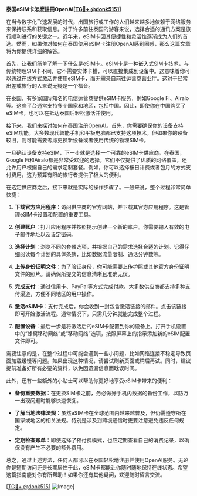 **泰国eSIM卡怎麽註冊OpenAI[[TG💪+ @donk5151](https://t.me/s/donk5151)]**

在当今数字化飞速发展的时代，出国旅行或工作的人们越来越多地依赖于网络服务来保持联系和获取信息。对于许多前往泰国的游客来说，选择合适的通讯方案是旅行顺利进行的关键之一。近年来，eSIM卡因其便捷性和灵活性逐渐成为人们的首选。然而，如果你对如何在泰国使用eSIM卡注册OpenAI感到困惑，那么这篇文章将为你提供详细的解答。

首先，让我们简单了解一下什么是eSIM卡。eSIM卡是一种嵌入式SIM卡技术，与传统物理SIM卡不同，它不需要实体卡槽，可以直接集成到设备中。这意味着你可以通过在线方式激活并使用eSIM卡，而无需亲自前往运营商营业厅。这对于经常出差或旅行的人来说无疑是一个福音。

在泰国，有多家国际知名的电信运营商提供eSIM卡服务，例如Google Fi、Airalo等。这些平台通常支持多个国家和地区，包括中国。因此，即使你在中国购买了eSIM卡，也可以在抵达泰国后轻松激活并使用。

接下来，我们来探讨如何在泰国注册OpenAI。首先，你需要确保你的设备支持eSIM功能。大多数现代智能手机和平板电脑都已支持这项技术，但如果你的设备较旧，则可能需要考虑更换新设备或者使用传统的物理SIM卡。

一旦确认设备支持eSIM，下一步就是选择一个可靠的eSIM卡供应商。在泰国，Google Fi和Airalo都是非常受欢迎的选择。它们不仅提供了优质的网络覆盖，还允许用户根据自己的需求定制套餐。例如，你可以选择按日计费或者包月的方式支付费用，这为预算有限的旅行者提供了极大的便利。

在选定供应商之后，接下来就是实际的操作步骤了。一般来说，整个过程非常简单快捷：

1. **下载官方应用程序**：访问供应商的官方网站，并下载其官方应用程序。这是管理eSIM卡设置和配置的重要工具。
   
2. **创建账户**：打开应用程序并按照提示创建一个新的账户。你需要输入有效的电子邮件地址以及设定密码。

3. **选择计划**：浏览不同的套餐选项，并根据自己的需求选择合适的计划。记得仔细阅读每个计划的具体条款，比如数据流量限制、通话分钟数等。

4. **上传身份证明文件**：为了验证身份，你可能需要上传护照或其他官方身份证明文件的照片。请确保所提交的信息清晰且准确无误。

5. **完成支付**：通过信用卡、PayPal等方式完成付款。大多数供应商都支持多种支付渠道，方便不同地区的用户操作。

6. **激活eSIM卡**：支付完成后，你会收到一封包含激活链接的邮件。点击该链接即可开始激活流程。通常情况下，只需几分钟就能完成整个过程。

7. **配置设备**：最后一步是将激活后的eSIM卡配置到你的设备上。打开手机设置中的“蜂窝移动网络”或“移动网络”选项，按照屏幕上的指示添加新的eSIM配置文件即可。

需要注意的是，在整个过程中可能会遇到一些小问题，比如网络连接不稳定导致页面加载缓慢等问题。如果出现这种情况，请尝试刷新页面或稍后再试。同时，建议提前准备好所有必要的资料，以免因遗漏信息而耽误时间。

此外，还有一些额外的小贴士可以帮助你更好地享受eSIM卡带来的便利：

- **备份重要数据**：在更换SIM卡之前，务必做好手机内数据的备份工作，以防万一出现问题时能够快速恢复。
  
- **了解当地法律法规**：虽然eSIM卡在全球范围内越来越普及，但仍需遵守所在国家或地区的相关法规。特别是涉及到跨境通信时更要注意避免违反任何规定。

- **定期检查账单**：即使选择了预付费模式，也应定期查看自己的消费记录，以确保没有产生不必要的额外费用。

总之，通过上述方法，任何人都可以在泰国轻松地注册并使用OpenAI服务。无论你是短期访问还是长期居住于此，eSIM卡都能让你随时随地保持在线状态。希望这篇指南能对你有所帮助！如果你还有其他疑问，欢迎随时留言交流。

[[TG💪+ @donk5151](https://t.me/s/donk5151) ![Image](https://i.postimg.cc/rwNCRYN7/Snipaste-2025-04-30-17-27-05.png)]